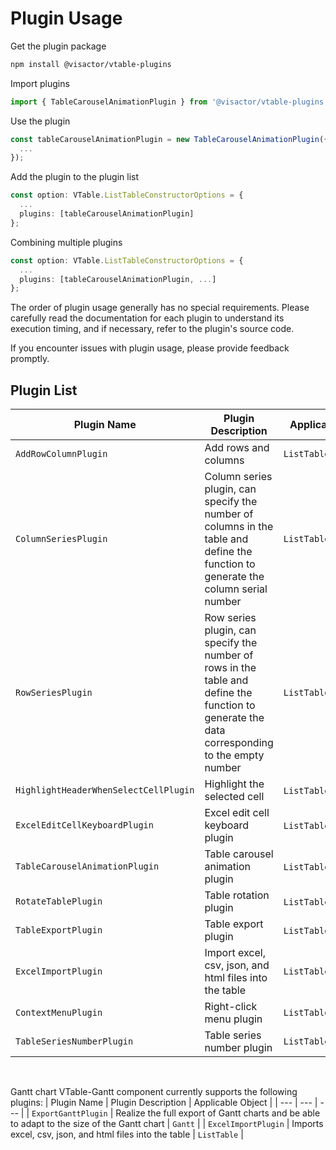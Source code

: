 # Plugin Usage

Get the plugin package

```bash
npm install @visactor/vtable-plugins
```
Import plugins

```ts
import { TableCarouselAnimationPlugin } from '@visactor/vtable-plugins';
```

Use the plugin  

```ts
const tableCarouselAnimationPlugin = new TableCarouselAnimationPlugin({
  ...
});
```

Add the plugin to the plugin list

```ts
const option: VTable.ListTableConstructorOptions = {
  ...
  plugins: [tableCarouselAnimationPlugin]
};
```

Combining multiple plugins

```ts
const option: VTable.ListTableConstructorOptions = {
  ...
  plugins: [tableCarouselAnimationPlugin, ...]
};
```

The order of plugin usage generally has no special requirements. Please carefully read the documentation for each plugin to understand its execution timing, and if necessary, refer to the plugin's source code.

If you encounter issues with plugin usage, please provide feedback promptly.

## Plugin List
| Plugin Name | Plugin Description | Applicable Object |
| --- | --- | --- |
| `AddRowColumnPlugin` | Add rows and columns | `ListTable` |
| `ColumnSeriesPlugin` | Column series plugin, can specify the number of columns in the table and define the function to generate the column serial number | `ListTable` |
| `RowSeriesPlugin` | Row series plugin, can specify the number of rows in the table and define the function to generate the data corresponding to the empty number | `ListTable` |
| `HighlightHeaderWhenSelectCellPlugin` | Highlight the selected cell | `ListTable`,`PivotTable` |
| `ExcelEditCellKeyboardPlugin` | Excel edit cell keyboard plugin | `ListTable`,`PivotTable` |
| `TableCarouselAnimationPlugin` | Table carousel animation plugin | `ListTable`,`PivotTable` |
| `RotateTablePlugin` | Table rotation plugin | `ListTable`,`PivotTable` |
| `TableExportPlugin` | Table export plugin | `ListTable`,`PivotTable` |
| `ExcelImportPlugin` | Import excel, csv, json, and html files into the table | `ListTable` |
| `ContextMenuPlugin` | Right-click menu plugin | `ListTable` |
| `TableSeriesNumberPlugin` | Table series number plugin | `ListTable` |

<br>

Gantt chart VTable-Gantt component currently supports the following plugins:
| Plugin Name | Plugin Description | Applicable Object |
| --- | --- | --- |
| `ExportGanttPlugin` | Realize the full export of Gantt charts and be able to adapt to the size of the Gantt chart | `Gantt` |
| `ExcelImportPlugin` | Imports excel, csv, json, and html files into the table | `ListTable` |